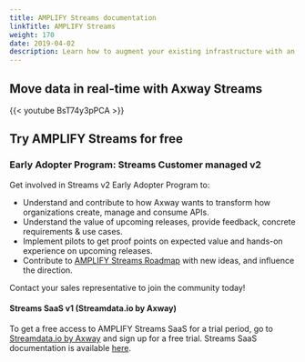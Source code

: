 ```yaml
---
title: AMPLIFY Streams documentation
linkTitle: AMPLIFY Streams
weight: 170
date: 2019-04-02
description: Learn how to augment your existing infrastructure with an event hub that facilitates the exchange of messages/events between devices, (micro) services and applications. Go beyond the traditional request-response paradigm and its limitations. AMPLIFY Streams uses event-driven APIs such as server-sent events (SSE) and Webhooks to help you adopt event-driven integration patterns with your ecosystem.
---
```


## Move data in real-time with Axway Streams

{{< youtube BsT74y3pPCA >}}

## Try AMPLIFY Streams for free

### Early Adopter Program: Streams Customer managed v2

Get involved in Streams v2 Early Adopter Program to:

* Understand and contribute to how Axway wants to transform how organizations create, manage and consume APIs.
* Understand the value of upcoming releases, provide feedback, concrete requirements & use cases.
* Implement pilots to get proof points on expected value and hands-on experience on upcoming releases.
* Contribute to [AMPLIFY Streams Roadmap](https://community.axway.com/s/amplify-streams) with new ideas, and influence the direction.

Contact your sales representative to join the community today!

#### Streams SaaS v1 (Streamdata.io by Axway)

To get a free access to AMPLIFY Streams SaaS for a trial period, go to [Streamdata.io by Axway](https://portal.streamdata.io/#/register) and sign up for a free trial. Streams SaaS documentation is available [here](https://docs.axway.com/bundle/Streams_allOS_en_HTML/page/amplify_streams.html).
